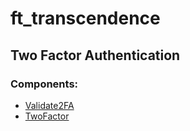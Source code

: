 # ft_transcendence
## Two Factor Authentication
### Components:

- [Validate2FA](Validate2FA.md)  
- [TwoFactor](TwoFactor.md)  


